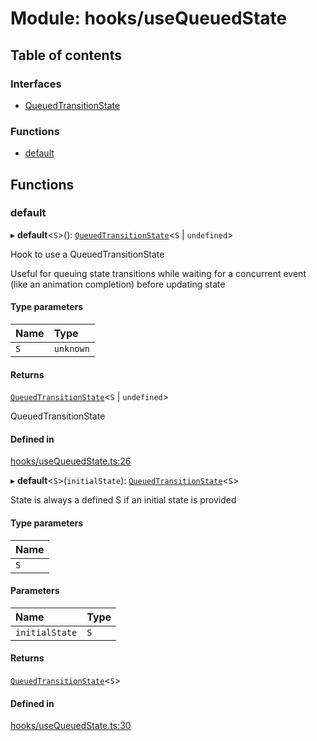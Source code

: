 # Module: hooks/useQueuedState

## Table of contents

### Interfaces

- [QueuedTransitionState](../wiki/hooks.useQueuedState.QueuedTransitionState)

### Functions

- [default](../wiki/hooks.useQueuedState#default)

## Functions

### default

▸ **default**<`S`\>(): [`QueuedTransitionState`](../wiki/hooks.useQueuedState.QueuedTransitionState)<`S` \| `undefined`\>

Hook to use a QueuedTransitionState

Useful for queuing state transitions while waiting for a concurrent event (like an animation completion) before updating state

#### Type parameters

| Name | Type |
| :------ | :------ |
| `S` | `unknown` |

#### Returns

[`QueuedTransitionState`](../wiki/hooks.useQueuedState.QueuedTransitionState)<`S` \| `undefined`\>

QueuedTransitionState

#### Defined in

[hooks/useQueuedState.ts:26](https://github.com/tristanjohnson849/react-controlled-animations/blob/f69f4c7/src/hooks/useQueuedState.ts#L26)

▸ **default**<`S`\>(`initialState`): [`QueuedTransitionState`](../wiki/hooks.useQueuedState.QueuedTransitionState)<`S`\>

State is always a defined S if an initial state is provided

#### Type parameters

| Name |
| :------ |
| `S` |

#### Parameters

| Name | Type |
| :------ | :------ |
| `initialState` | `S` |

#### Returns

[`QueuedTransitionState`](../wiki/hooks.useQueuedState.QueuedTransitionState)<`S`\>

#### Defined in

[hooks/useQueuedState.ts:30](https://github.com/tristanjohnson849/react-controlled-animations/blob/f69f4c7/src/hooks/useQueuedState.ts#L30)
